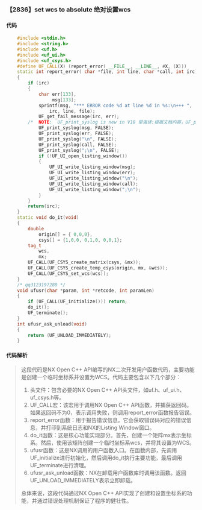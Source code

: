 ### 【2836】set wcs to absolute 绝对设置wcs

#### 代码

```cpp
    #include <stdio.h>  
    #include <string.h>  
    #include <uf.h>  
    #include <uf_ui.h>  
    #include <uf_csys.h>  
    #define UF_CALL(X) (report_error( __FILE__, __LINE__, #X, (X)))  
    static int report_error( char *file, int line, char *call, int irc)  
    {  
        if (irc)  
        {  
            char err[133],  
                 msg[133];  
            sprintf(msg, "*** ERROR code %d at line %d in %s:\n+++ ",  
                irc, line, file);  
            UF_get_fail_message(irc, err);  
        /*  NOTE:  UF_print_syslog is new in V18 里海译:根据文档内容，UF_print_syslog 是 V18 新增的功能，用于打印系统日志信息。 */  
            UF_print_syslog(msg, FALSE);  
            UF_print_syslog(err, FALSE);  
            UF_print_syslog("\n", FALSE);  
            UF_print_syslog(call, FALSE);  
            UF_print_syslog(";\n", FALSE);  
            if (!UF_UI_open_listing_window())  
            {  
                UF_UI_write_listing_window(msg);  
                UF_UI_write_listing_window(err);  
                UF_UI_write_listing_window("\n");  
                UF_UI_write_listing_window(call);  
                UF_UI_write_listing_window(";\n");  
            }  
        }  
        return(irc);  
    }  
    static void do_it(void)  
    {  
        double  
            origin[] = { 0,0,0},  
            csys[] = {1,0,0, 0,1,0, 0,0,1};  
        tag_t  
            wcs,  
            mx;  
        UF_CALL(UF_CSYS_create_matrix(csys, &mx));  
        UF_CALL(UF_CSYS_create_temp_csys(origin, mx, &wcs));  
        UF_CALL(UF_CSYS_set_wcs(wcs));  
    }  
    /* qq3123197280 */  
    void ufusr(char *param, int *retcode, int paramLen)  
    {  
        if (UF_CALL(UF_initialize())) return;  
        do_it();  
        UF_terminate();  
    }  
    int ufusr_ask_unload(void)  
    {  
        return (UF_UNLOAD_IMMEDIATELY);  
    }

```

#### 代码解析

> 这段代码是NX Open C++ API编写的NX二次开发用户函数代码，主要功能是创建一个临时坐标系并设置为WCS。代码主要包含以下几个部分：
>
> 1. 头文件：包含必要的NX Open C++ API头文件，如uf.h、uf_ui.h、uf_csys.h等。
> 2. UF_CALL宏：该宏用于调用NX Open C++ API函数，并捕获返回码。如果返回码不为0，表示调用失败，则调用report_error函数报告错误。
> 3. report_error函数：用于报告错误信息。它会获取错误码对应的错误信息，并打印到系统日志和NX的Listing Window窗口。
> 4. do_it函数：这是核心功能实现部分。首先，创建一个矩阵mx表示坐标系。然后，使用该矩阵创建一个临时坐标系wcs，并将其设置为WCS。
> 5. ufusr函数：这是NX调用的用户函数入口。在函数内部，先调用UF_initialize进行初始化，然后调用do_it执行主要功能，最后调用UF_terminate进行清理。
> 6. ufusr_ask_unload函数：NX在卸载用户函数库时调用该函数。返回UF_UNLOAD_IMMEDIATELY表示立即卸载。
>
> 总体来说，这段代码通过NX Open C++ API实现了创建和设置坐标系的功能，并通过错误处理机制保证了程序的健壮性。
>

